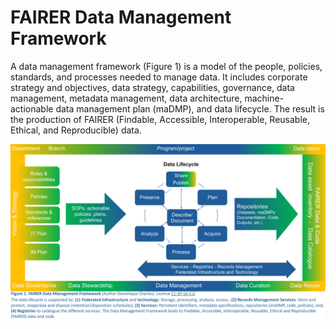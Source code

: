 # FAIRER Data Management Framework

A data management framework (Figure 1) is a model of the people, policies, standards, and processes needed to manage data. It includes corporate strategy and objectives, data strategy, capabilities, governance, data management, metadata management, data architecture, machine-actionable data management plan (maDMP), and data lifecycle. The result is the production of FAIRER (Findable, Accessible, Interoperable, Reusable, Ethical, and Reproducible) data.

<img src="FAIRER Data Management Framework.png">
